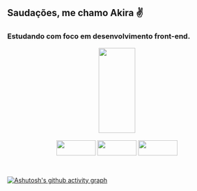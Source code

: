 ## Saudações, me chamo Akira ✌️
### Estudando com foco em desenvolvimento front-end.
<div align="center">  
  <img width="41%" height="195px" src="https://github-readme-stats.vercel.app/api/top-langs/?username=daniAkira&layout=compact&hide_border=true&&theme=tokyonight" />
</div>

<div align="center"><br>
  <img align="center" height="35" width="90" src="https://img.shields.io/badge/JavaScript-F7DF1E?style=for-the-badge&logo=javascript&logoColor=black">
  <img align="center" height="35" width="90" src="https://img.shields.io/badge/HTML5-E34F26?style=for-the-badge&logo=html5&logoColor=white">
  <img align="center" height="35" width="90" src="https://img.shields.io/badge/CSS3-1572B6?style=for-the-badge&logo=css3&logoColor=white">
  
</div><br><br>

[![Ashutosh's github activity graph](https://github-readme-activity-graph.cyclic.app/graph?username=daniAkira&bg_color=1a1b27&color=70a4fc&line=37b5a7&point=be90f2&area=true&hide_border=true)](https://github.com/ashutosh00710/github-readme-activity-graph)
